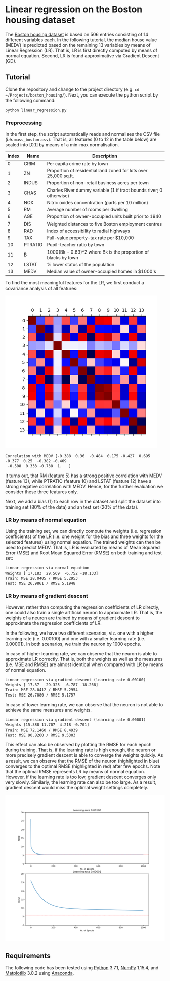 # Linear regression on the Boston housing dataset

The [Boston housing dataset](https://www.cs.toronto.edu/~delve/data/boston/bostonDetail.html) is based on 506 entries 
consisting of 14 different variables each. In the following tutorial, the median house value (MEDV) is predicted based on
the remaining 13 variables by means of Linear Regression (LR). That is, LR is first directly computed by means of normal 
equation. Second, LR is found approximative via Gradient Descent (GD).

## Tutorial

Clone the repository and change to the project directory (e.g. `cd ~/Projects/boston_housing/`). Next, you can execute 
the python script by the following command:

```
python linear_regression.py 
```

### Preprocessing 

In the first step, the script automatically reads and normalises the CSV file (i.e. `mass_boston.csv`). That is, all 
features (0 to 12 in the table below) are scaled into [0,1] by means of a min-max normalisation.

Index | Name    | Description
----- | --------|--------------
0     | CRIM    | Per capita crime rate by town
1     | ZN      | Proportion of residential land zoned for lots over 25,000 sq.ft.
2     | INDUS   | Proportion of non-retail business acres per town
3     | CHAS    | Charles River dummy variable (1 if tract bounds river; 0 otherwise)
4     | NOX     | Nitric oxides concentration (parts per 10 million)
5     | RM      | Average number of rooms per dwelling
6     | AGE     | Proportion of owner-occupied units built prior to 1940
7     | DIS     | Weighted distances to five Boston employment centres
8     | RAD     | Index of accessibility to radial highways
9     | TAX     | Full-value property-tax rate per $10,000
10    | PTRATIO | Pupil-teacher ratio by town 
11    | B       | 1000(Bk - 0.63)^2 where Bk is the proportion of blacks by town
12    | LSTAT   | % lower status of the population
13    | MEDV    | Median value of owner-occupied homes in $1000's

To find the most meaningful features for the LR, we first conduct a covariance analysis of all features:

![Covariance Matrix](imgs/covariance_matrix.png)

```
Correlation with MEDV [-0.388  0.36  -0.484  0.175 -0.427  0.695 -0.377  0.25  -0.382 -0.469
 -0.508  0.333 -0.738  1.   ]
```

It turns out, that RM (feature 5) has a strong positive correlation with MEDV (feature 13), while PTRATIO (feature 10) 
and LSTAT (feature 12) have a strong negative correlation with MEDV. Hence, for the further evaluation we consider 
these three features only.

Next, we add a bias (1) to each row in the dataset and split the dataset into training set (80% of the data) and 
an test set (20% of the data).

### LR by means of normal equation

Using the training set, we can directly compute the weights (i.e. regression coefficients) of the LR (i.e. one 
weight for the bias and three weights for the selected features) using normal equation. The trained weights can then 
be used to predict MEDV. That is, LR is evaluated by means of Mean Squared Error (MSE) and Root Mean Squared Error 
(RMSE) on both training and test set:

```
Linear regression via normal equation
Weights [ 17.183  29.569  -6.752 -18.133]
Train: MSE 28.0405 / RMSE 5.2953
Test: MSE 26.9861 / RMSE 5.1948
```

### LR by means of gradient descent

However, rather than computing the regression coefficients of LR directly, one could also train a single artificial 
neuron to approximate LR. That is, the weights of a neuron are trained by means of gradient descent to approximate 
the regression coefficients of LR.

In the following, we have two different scenarios, viz. one with a higher learning rate (i.e. 0.00100) and one with 
a smaller learning rate (i.e. 0.00001). In both scenarios, we train the neuron by 1000 epochs.

In case of higher learning rate, we can observe that the neuron is able to approximate LR correctly. That is, both 
the weights as well as the measures (i.e. MSE and RMSE) are almost identical when compared with LR by means of normal 
equation.

```
Linear regression via gradient descent (learning rate 0.00100)
Weights [ 17.37   29.325  -6.787 -18.268]
Train: MSE 28.0412 / RMSE 5.2954
Test: MSE 26.7880 / RMSE 5.1757
```

In case of lower learning rate, we can observe that the neuron is not able to achieve the same measures and weights.

```
Linear regression via gradient descent (learning rate 0.00001)
Weights [15.388 11.707  4.218 -0.701]
Train: MSE 72.1460 / RMSE 8.4939
Test: MSE 90.8260 / RMSE 9.5303
```

This effect can also be observed by plotting the RMSE for each epoch during training. That is, if the learning rate
is high enough, the neuron or more precisely gradient descent is able to converge the weights quickly. As a result, we 
can observe that the RMSE of the neuron (highlighted in blue) converges to the optimal RMSE (highlighted in red) after 
few epochs. Note that the optimal RMSE represents LR by means of normal equation. However, if the learning rate is too 
low, gradient descent converges only very slowly. Similarly, the learning rate can also be too large. As a result, 
gradient descent would miss the optimal weight settings completely.

![RMSE_EPOCH](imgs/rmse_epoch.png)

## Requirements

The following code has been tested using [Python](https://www.python.org/) 3.7.1, [NumPy](https://www.numpy.org/) 1.15.4, 
and [Matplotlib](https://matplotlib.org/) 3.0.2 using [Anaconda](https://www.anaconda.com/distribution/#download-section).
